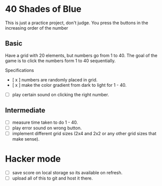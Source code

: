 # 40 Shades of Blue
This is just a practice project, don't judge.
You press the buttons in the increasing order of the number

## Basic

Have a grid with 20 elements, but numbers go from 1 to 40. The goal of the game is to click the numbers form 1 to 40 sequentially.

Specifications

* [ x ] numbers are randomly placed in grid.
* [ x ] make the color gradient from dark to light for 1 - 40.
* [ ] play certain sound on clicking the right number.

## Intermediate
* [ ] measure time taken to do 1 - 40.
* [ ] play error sound on wrong button.
* [ ] implement different grid sizes (2x4 and 2x2 or any other grid sizes that make sense).

# Hacker mode

* [ ] save score on local storage so its available on refresh.
* [ ] upload all of this to git and host it there.